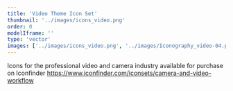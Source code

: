 ```yaml
---
title: 'Video Theme Icon Set'
thumbnail: '../images/icons_video.png'
order: 0
modelIframe: ''
type: 'vector'
images: ['../images/icons_video.png', '../images/Iconography_video-04.png']
---
```


Icons for the professional video and
camera industry available for purchase on
Iconfinder
https://www.iconfinder.com/iconsets/camera-and-video-workflow
